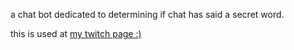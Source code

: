 a chat bot dedicated to determining if chat has said a secret word.

this is used at [my twitch page :)](https://twitch.tv/koriome)
